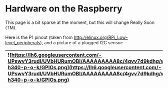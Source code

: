 # Hardware on the Raspberry #

This page is a bit sparse at the moment, but this will change Really Soon (TM).

Here is the P1 pinout (taken from
http://elinux.org/RPi_Low-level_peripherals), and a picture of a
plugged I2C sensor:

|![https://lh6.googleusercontent.com/-UPswvY3rudI/UVbHURumOBI/AAAAAAAAA8c/4gvv7d9kdhg/w183-h340-p-o-k/GPIOs.png](https://lh6.googleusercontent.com/-UPswvY3rudI/UVbHURumOBI/AAAAAAAAA8c/4gvv7d9kdhg/w183-h340-p-o-k/GPIOs.png)|https://lh3.googleusercontent.com/-s5k4bAHiIs8/UYURKJUNONI/AAAAAAAABEc/t9joXFomk0w/w408-h306-p-o/P5045752.JPG|
|:----------------------------------------------------------------------------------------------------------------------------------------------------------------------------------------------------------------------------|:------------------------------------------------------------------------------------------------------------|